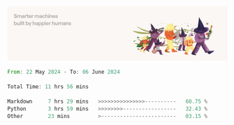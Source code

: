 <img src="https://github.com/drozdj/drozdj/blob/main/1716336391923.jpeg" alt="Credits to https://www.linkedin.com/in/villetuulos/">
<!--START_SECTION:waka-->

```rust
From: 22 May 2024 - To: 06 June 2024

Total Time: 11 hrs 56 mins

Markdown     7 hrs 29 mins   >>>>>>>>>>>>>>>----------   60.75 %
Python       3 hrs 59 mins   >>>>>>>>-----------------   32.43 %
Other        23 mins         >------------------------   03.15 %
```

<!--END_SECTION:waka-->
